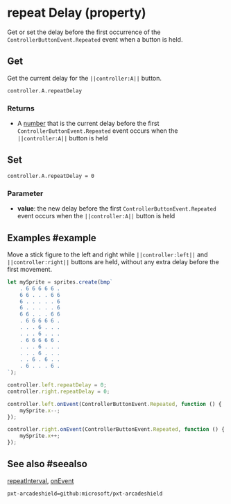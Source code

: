# repeat Delay (property)

Get or set the delay before the first occurrence of the `ControllerButtonEvent.Repeated`
event when a button is held.

## Get

Get the current delay for the ``||controller:A||`` button.

```typescript-ignore
controller.A.repeatDelay
```

### Returns

* A [number](/types/number) that is the current delay before the first
`ControllerButtonEvent.Repeated` event occurs when the ``||controller:A||`` button is held

## Set

```typescript-ignore
controller.A.repeatDelay = 0
```

### Parameter

* **value**: the new delay before the first `ControllerButtonEvent.Repeated` event occurs
when the ``||controller:A||`` button is held

## Examples #example

Move a stick figure to the left and right while ``||controller:left||`` and ``||controller:right||``
buttons are held, without any extra delay before the first movement.

```typescript
let mySprite = sprites.create(bmp`
    . 6 6 6 6 6 .
    6 6 . . . 6 6
    6 . . . . . 6
    6 . . . . . 6
    6 6 . . . 6 6
    . 6 6 6 6 6 .
    . . . 6 . . .
    . . . 6 . . .
    . 6 6 6 6 6 .
    . . . 6 . . .
    . . . 6 . . .
    . . 6 . 6 . .
    . 6 . . . 6 .
`);

controller.left.repeatDelay = 0;
controller.right.repeatDelay = 0;

controller.left.onEvent(ControllerButtonEvent.Repeated, function () {
    mySprite.x--;
});

controller.right.onEvent(ControllerButtonEvent.Repeated, function () {
    mySprite.x++;
});
```

## See also #seealso

[repeatInterval](/reference/controller/button/repeat-interval),
[onEvent](/reference/controller/button/on-event)

```package
pxt-arcadeshield=github:microsoft/pxt-arcadeshield
```
